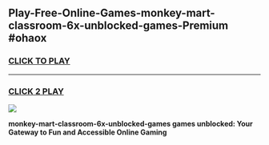 
## Play-Free-Online-Games-monkey-mart-classroom-6x-unblocked-games-Premium #ohaox
<h3>
<a href="https://premium.freeplayer.one?title=monkey-mart-classroom-6x-unblocked-games&ref=8M">CLICK TO PLAY</a></h3>
<hr>

<h3>
<a href="https://premium.freeplayer.one?title=monkey-mart-classroom-6x-unblocked-games&ref=8M">CLICK 2 PLAY</a>
  
</h3>

<a href="https://premium.freeplayer.one?title=monkey-mart-classroom-6x-unblocked-games&ref=8M"><img src="https://clearcache.store/games.png"></a>


**monkey-mart-classroom-6x-unblocked-games games unblocked: Your Gateway to Fun and Accessible Online Gaming**
